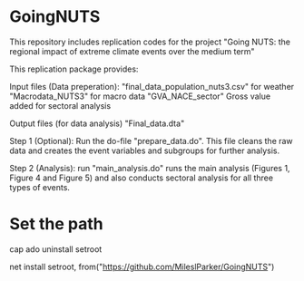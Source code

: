 # GoingNUTS

This repository includes replication codes for the project "Going NUTS: the regional impact of extreme climate events over the medium term"

This replication package provides:

Input files (Data preperation): 
             "final_data_population_nuts3.csv" for weather 
             "Macrodata_NUTS3"  for macro data
             "GVA_NACE_sector"  Gross value added for sectoral analysis


Output files (for data analysis)
              "Final_data.dta" 



Step 1 (Optional): Run the do-file "prepare_data.do". This file cleans the raw data and creates the event variables and subgroups for further analysis.

Step 2 (Analysis): run "main_analysis.do" runs the main analysis (Figures 1, Figure 4 and Figure 5)
       and also conducts sectoral analysis for all three types of events. 

# Set the path
cap ado uninstall setroot

net install setroot, from("https://github.com/MileslParker/GoingNUTS")

